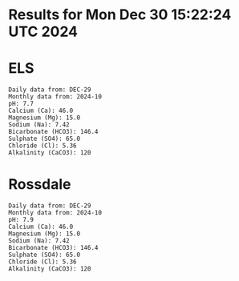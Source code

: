 # Results for Mon Dec 30 15:22:24 UTC 2024
# ELS
```
Daily data from: DEC-29
Monthly data from: 2024-10
pH: 7.7
Calcium (Ca): 46.0
Magnesium (Mg): 15.0
Sodium (Na): 7.42
Bicarbonate (HCO3): 146.4
Sulphate (SO4): 65.0
Chloride (Cl): 5.36
Alkalinity (CaCO3): 120
```
# Rossdale
```
Daily data from: DEC-29
Monthly data from: 2024-10
pH: 7.9
Calcium (Ca): 46.0
Magnesium (Mg): 15.0
Sodium (Na): 7.42
Bicarbonate (HCO3): 146.4
Sulphate (SO4): 65.0
Chloride (Cl): 5.36
Alkalinity (CaCO3): 120
```
